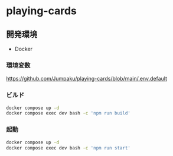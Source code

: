 # playing-cards

## 開発環境

- Docker

### 環境変数

https://github.com/Jumpaku/playing-cards/blob/main/.env.default

### ビルド

```sh
docker compose up -d
docker compose exec dev bash -c 'npm run build'
```

### 起動

```sh
docker compose up -d
docker compose exec dev bash -c 'npm run start'
```
